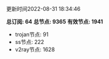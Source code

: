 更新时间2022-08-31 18:34:46

**总订阅: 64**
**总节点: 9365**
**有效节点: 1941**
- trojan节点: 91
- ss节点: 222
- v2ray节点: 1628

